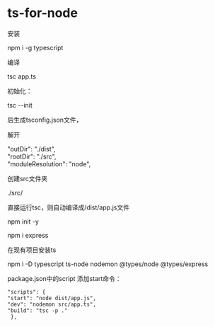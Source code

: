 # ts-for-node
安装

  npm i -g typescript
  
编译

  tsc app.ts

初始化：

tsc --init<br>

后生成tsconfig.json文件，

解开

"outDir": "./dist", <br>
"rootDir": "./src", <br>
"moduleResolution": "node",  <br>

创建src文件夹

./src/

直接运行tsc，则自动编译成/dist/app.js文件

npm init -y

npm i express<br>

在现有项目安装ts

npm i -D typescript ts-node nodemon @types/node @types/express<br>

package.json中的script 添加start命令：

    "scripts": {
    "start": "node dist/app.js",
    "dev": "nodemon src/app.ts",
    "build": "tsc -p ."
     },
